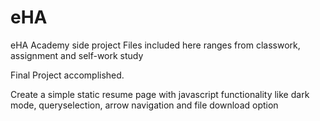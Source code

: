 # eHA
eHA Academy side project
Files included here ranges from classwork, assignment and self-work study

Final Project accomplished.

Create a simple static resume page with javascript functionality like dark mode, queryselection, arrow navigation and file download option 

